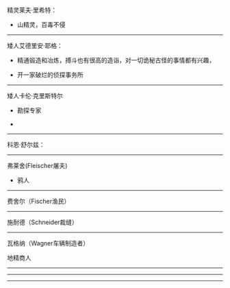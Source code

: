 精灵莱夫·里希特：

- 山精灵，百毒不侵



---


矮人艾德里安·耶格：

- 精通锻造和冶炼，搏斗也有很高的造诣，对一切诡秘古怪的事情都有兴趣，

- 开一家破烂的侦探事务所



---

矮人卡伦·克里斯特尔

- 勘探专家



- 

---

科恩·舒尔兹：


---

弗莱舍(Fleischer屠夫)

- 鸦人



---
费舍尔（Fischer渔民）

---
施耐德（Schneider裁缝）


---

瓦格纳（Wagner车辆制造者）

地精商人

---


---




---
